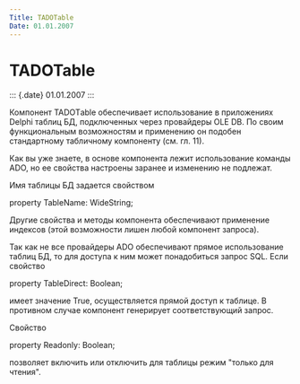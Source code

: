 ```yaml
---
Title: TADOTable
Date: 01.01.2007
---
```



TADOTable
=========

::: {.date}
01.01.2007
:::

Компонент ТАDOTаblе обеспечивает использование в приложениях Delphi
таблиц БД, подключенных через провайдеры OLE DB. По своим функциональным
возможностям и применению он подобен стандартному табличному компоненту
(см. гл. 11).

Как вы уже знаете, в основе компонента лежит использование команды ADO,
но ее свойства настроены заранее и изменению не подлежат.

Имя таблицы БД задается свойством

property TableName: WideString;

Другие свойства и методы компонента обеспечивают применение индексов
(этой возможности лишен любой компонент запроса).

Так как не все провайдеры ADO обеспечивают прямое использование таблиц
БД, то для доступа к ним может понадобиться запрос SQL. Если свойство

property TableDirect: Boolean;

имеет значение True, осуществляется прямой доступ к таблице. В противном
случае компонент генерирует соответствующий запрос.

Свойство

property Readonly: Boolean;

позволяет включить или отключить для таблицы режим \"только для
чтения\".
